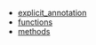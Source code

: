 - [explicit_annotation](explicit_annotation/README.md)
- [functions](functions/README.md)
- [methods](methods/README.md)